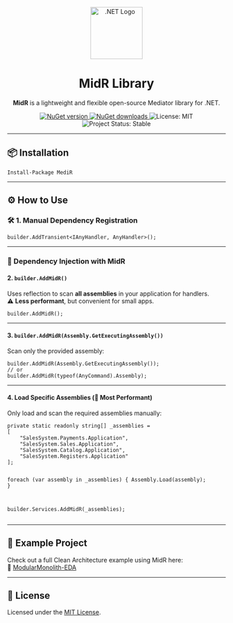 <p align="center">
  <a href="https://dotnet.microsoft.com/" target="_blank">
    <img src="https://upload.wikimedia.org/wikipedia/commons/e/ee/.NET_Core_Logo.svg" width="120" alt=".NET Logo" />
  </a>
</p>

<h1 align="center">MidR Library</h1>

<p align="center"><strong>MidR</strong> is a lightweight and flexible open-source Mediator library for .NET.</p>

<p align="center">
        <a href="https://www.nuget.org/packages/MidR">
            <img class="badge" src="https://img.shields.io/nuget/v/MidR?color=purple&label=NuGet" alt="NuGet version" />
        </a>
          <a href="https://www.nuget.org/packages/MidR">
            <img class="badge" src="https://img.shields.io/nuget/dt/MidR?color=blue" alt="NuGet downloads" />
        </a>
  <img src="https://img.shields.io/badge/license-MIT-green.svg" alt="License: MIT" />
  <img src="https://img.shields.io/badge/status-stable-brightgreen" alt="Project Status: Stable" />
</p>

<hr />

<h2>📦 Installation</h2>

<pre><code>Install-Package MediR</code></pre>

<hr />

<h2>⚙️ How to Use</h2>

<h3>🛠️ 1. Manual Dependency Registration</h3>
<pre><code>builder.AddTransient&lt;IAnyHandler, AnyHandler&gt;();</code></pre>

<hr />

<h3>💉 Dependency Injection with MidR</h3>

<h4>2. <code>builder.AddMidR()</code></h4>
<p>
  Uses reflection to scan <strong>all assemblies</strong> in your application for handlers.<br />
  ⚠️ <strong>Less performant</strong>, but convenient for small apps.
</p>
<pre><code>builder.AddMidR();</code></pre>

<hr />

<h4>3. <code>builder.AddMidR(Assembly.GetExecutingAssembly())</code></h4>
<p>Scan only the provided assembly:</p>
<pre><code>builder.AddMidR(Assembly.GetExecutingAssembly());
// or
builder.AddMidR(typeof(AnyCommand).Assembly);</code></pre>

<hr />

<h4>4. Load Specific Assemblies (💨 Most Performant)</h4>
<p>Only load and scan the required assemblies manually:</p>
<pre><code>private static readonly string[] _assemblies =
[
    "SalesSystem.Payments.Application",
    "SalesSystem.Sales.Application",
    "SalesSystem.Catalog.Application",
    "SalesSystem.Registers.Application"
];

foreach (var assembly in _assemblies)
{
    Assembly.Load(assembly);
}

builder.Services.AddMidR(_assemblies);</code></pre>

<hr />

<h2>🧪 Example Project</h2>
<p>
  Check out a full Clean Architecture example using MidR here:<br />
  🔗 <a href="https://github.com/Guidev123/ModularMonolith-EDA" target="_blank">ModularMonolith-EDA</a>
</p>

<hr />

<h2>📝 License</h2>
<p>
  Licensed under the <a href="LICENSE">MIT License</a>.
</p>
